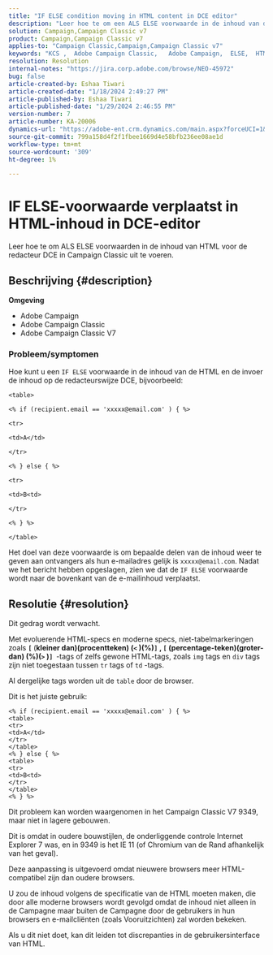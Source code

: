 ```yaml
---
title: "IF ELSE condition moving in HTML content in DCE editor"
description: "Leer hoe te om een ALS ELSE voorwaarde in de inhoud van de HTML toe te voegen en de inhoud in de redacteurswijze van DCE in te voeren."
solution: Campaign,Campaign Classic v7
product: Campaign,Campaign Classic v7
applies-to: "Campaign Classic,Campaign,Campaign Classic v7"
keywords: "KCS ​, ​ Adobe Campaign Classic, ​ ​ Adobe Campaign, ​ ELSE, ​ HTML, IF DCE editor, probleemoplossing, V7 9349"
resolution: Resolution
internal-notes: "https://jira.corp.adobe.com/browse/NEO-45972"
bug: false
article-created-by: Eshaa Tiwari
article-created-date: "1/18/2024 2:49:27 PM"
article-published-by: Eshaa Tiwari
article-published-date: "1/29/2024 2:46:55 PM"
version-number: 7
article-number: KA-20006
dynamics-url: "https://adobe-ent.crm.dynamics.com/main.aspx?forceUCI=1&pagetype=entityrecord&etn=knowledgearticle&id=81d16bc2-10b6-ee11-a569-6045bd006b3d"
source-git-commit: 799a158d4f2f1fbee1669d4e58bfb236ee08ae1d
workflow-type: tm+mt
source-wordcount: '309'
ht-degree: 1%

---
```


# IF ELSE-voorwaarde verplaatst in HTML-inhoud in DCE-editor


Leer hoe te om ALS ELSE voorwaarden in de inhoud van HTML voor de redacteur DCE in Campaign Classic uit te voeren.

## Beschrijving {#description}


<b>Omgeving</b>

- Adobe Campaign
- Adobe Campaign Classic
- Adobe Campaign Classic V7


### <b>Probleem/symptomen</b>

Hoe kunt u een `IF ELSE` voorwaarde in de inhoud van de HTML en de invoer de inhoud op de redacteurswijze DCE, bijvoorbeeld:


```
<table>

<% if (recipient.email == 'xxxxx@email.com' ) { %>

<tr>

<td>A</td>

</tr>

<% } else { %>

<tr>

<td>B<td>

</tr>

<% } %>

</table>
```


Het doel van deze voorwaarde is om bepaalde delen van de inhoud weer te geven aan ontvangers als hun e-mailadres gelijk is `xxxxx@email.com`. Nadat we het bericht hebben opgeslagen, zien we dat de `IF ELSE` voorwaarde wordt naar de bovenkant van de e-mailinhoud verplaatst.


## Resolutie {#resolution}


Dit gedrag wordt verwacht.

Met evoluerende HTML-specs en moderne specs, niet-tabelmarkeringen zoals <b>`[` </b>(<b>kleiner dan)(procentteken) (`<` )(%)`]` , `[` (percentage-teken)(groter-dan) (%)(`>` )`]`  </b>-tags of zelfs gewone HTML-tags, zoals `img` tags en `div` tags zijn niet toegestaan tussen `tr` tags of `td` -tags.

Al dergelijke tags worden uit de `table` door de browser.

Dit is het juiste gebruik:


```
<% if (recipient.email == 'xxxxx@email.com' ) { %>
<table>
<tr>
<td>A</td>
</tr>
</table>
<% } else { %>
<table>
<tr>
<td>B<td>
</tr>
</table>
<% } %>
```


Dit probleem kan worden waargenomen in het Campaign Classic V7 9349, maar niet in lagere gebouwen.

Dit is omdat in oudere bouwstijlen, de onderliggende controle Internet Explorer 7 was, en in 9349 is het IE 11 (of Chromium van de Rand afhankelijk van het geval).

Deze aanpassing is uitgevoerd omdat nieuwere browsers meer HTML-compatibel zijn dan oudere browsers.

U zou de inhoud volgens de specificatie van de HTML moeten maken, die door alle moderne browsers wordt gevolgd omdat de inhoud niet alleen in de Campagne maar buiten de Campagne door de gebruikers in hun browsers en e-mailcliënten (zoals Vooruitzichten) zal worden bekeken.

Als u dit niet doet, kan dit leiden tot discrepanties in de gebruikersinterface van HTML.

